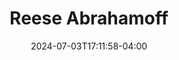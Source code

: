 ---
title: Reese Abrahamoff
aliases: 
  - /people/first-last
other_names: 
 - First Last
date: 2024-07-03T17:11:58-04:00
featured_image: Reese-Abrahamoff.webp
featured_image_attr: Matt Simpkins
featured_image_attr_link: https://www.mattsimpkinsphotography.com/
featured_image_alt: Headshot of Reese Abrahamoff
featured_image_caption: Headshot of Reese Abrahamoff
Socials:
  Facebook: reese.abrahamoff
  Twitter: 
  Instagram: reese.abrahamoff
  LinkedIn: 
  IBDB: 
  IMDb:
  Website: https://reeseabrahamoff.com/
---